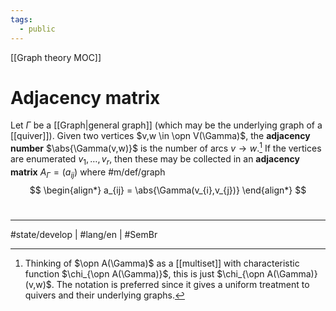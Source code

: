 ```yaml
---
tags:
  - public
---
```

[[Graph theory MOC]]
# Adjacency matrix

Let $\Gamma$ be a [[Graph|general graph]] (which may be the underlying graph of a [[quiver]]).
Given two vertices $v,w \in \opn V(\Gamma)$, the **adjacency number** $\abs{\Gamma(v,w)}$ is the number of arcs $v \to w$.[^1]
If the vertices are enumerated $v_{1},\dots,v_{r}$, then these may be collected in an **adjacency matrix** $A_{\Gamma} = (a_{ij})$ where #m/def/graph 
$$
\begin{align*}
a_{ij} = \abs{\Gamma(v_{i},v_{j})}
\end{align*}
$$


#
---
#state/develop | #lang/en | #SemBr

[^1]: Thinking of $\opn A(\Gamma)$ as a [[multiset]] with characteristic function $\chi_{\opn A(\Gamma)}$, this is just $\chi_{\opn A(\Gamma)}(v,w)$. The notation  is preferred since it gives a uniform treatment to quivers and their underlying graphs.
